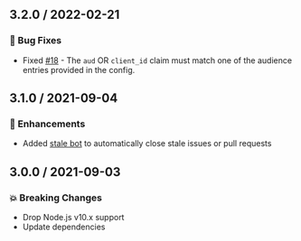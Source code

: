 ## 3.2.0 / 2022-02-21

### :lady_beetle: Bug Fixes

- Fixed [#18](https://github.com/buccfer/aws-cognito-express/issues/18) - The `aud` OR `client_id` claim must match one of the audience entries provided in the config.

## 3.1.0 / 2021-09-04

### :tada: Enhancements

- Added [stale bot](https://github.com/probot/stale) to automatically close stale issues or pull requests

## 3.0.0 / 2021-09-03

### :boom: Breaking Changes

- Drop Node.js v10.x support
- Update dependencies